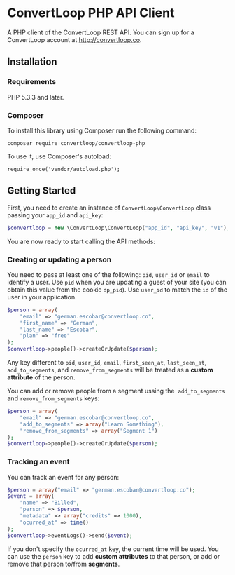 # ConvertLoop PHP API Client

A PHP client of the ConvertLoop REST API. You can sign up for a ConvertLoop account at  http://convertloop.co.

## Installation

### Requirements

PHP 5.3.3 and later.

### Composer

To install this library using Composer run the following command:

```
composer require convertloop/convertloop-php
```

To use it, use Composer's autoload:

```
require_once('vendor/autoload.php');
```

## Getting Started

First, you need to create an instance of `ConvertLoop\ConvertLoop` class passing your `app_id` and `api_key`:

```php
$convertloop = new \ConvertLoop\ConvertLoop("app_id", "api_key", "v1");
```

You are now ready to start calling the API methods:

### Creating or updating a person

You need to pass at least one of the following: `pid`, `user_id` or `email` to identify a user. Use `pid` when you are updating a guest of your site (you can obtain this value from the cookie `dp_pid`). Use `user_id` to match the `id` of the user in your application.

```php
$person = array(
    "email" => "german.escobar@convertloop.co",
    "first_name" => "German",
    "last_name" => "Escobar",
    "plan" => "free"
);
$convertloop->people()->createOrUpdate($person);
```

Any key different to `pid`, `user_id`, `email`, `first_seen_at`, `last_seen_at`, `add_to_segments`, and `remove_from_segments` will be treated as a **custom attribute** of the person.

You can add or remove people from a segment ussing the  `add_to_segments` and `remove_from_segments` keys:

```php
$person = array(
    "email" => "german.escobar@convertloop.co",
    "add_to_segments" => array("Learn Something"),
    "remove_from_segments" => array("Segment 1")
);
$convertloop->people()->createOrUpdate($person);
```

### Tracking an event

You can track an event for any person:

```php
$person = array("email" => "german.escobar@convertloop.co");
$event = array(
    "name" => "Billed",
    "person" => $person,
    "metadata" => array("credits" => 1000),
    "ocurred_at" => time()
);
$convertloop->eventLogs()->send($event);
```

If you don't specify the `ocurred_at` key, the current time will be used. You can use the `person` key to add **custom attributes** to that person, or add or remove that person to/from **segments**.
